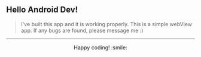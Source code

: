 ## Hello Android Dev!

> I've built this app and it is working properly. This is a simple webView app. If any bugs are found, please message me :)

---

<p align='center'>Happy coding! :smile: </p>
